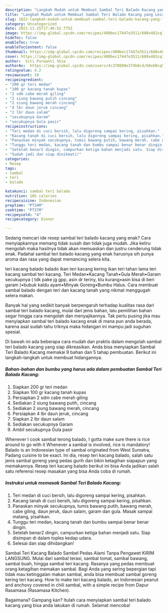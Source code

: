 ```yaml
---
description: "Langkah Mudah untuk Membuat Sambal Teri Balado Kacang yang Lezat Sekali"
title: "Langkah Mudah untuk Membuat Sambal Teri Balado Kacang yang Lezat Sekali"
slug: 1022-langkah-mudah-untuk-membuat-sambal-teri-balado-kacang-yang-lezat-sekali
category: Uncategorized
date: 2021-11-25T17:46:52.775Z
image: https://img-global.cpcdn.com/recipes/480bec17447e3511/680x482cq70/sambal-teri-balado-kacang-foto-resep-utama.jpg
hideToc: false
enableToc: true
enableTocContent: false
thumbnail: https://img-global.cpcdn.com/recipes/480bec17447e3511/680x482cq70/sambal-teri-balado-kacang-foto-resep-utama.jpg
cover: https://img-global.cpcdn.com/recipes/480bec17447e3511/680x482cq70/sambal-teri-balado-kacang-foto-resep-utama.jpg
author:  Siti Purwanti Shie
authorAv:  https://img-global.cpcdn.com/users/4c378888e374b8cd/60x60cq50/avatar.jpg
ratingvalue: 4.2
reviewcount: 19
recipeingredient:
- "200 gr teri medan"
- "100 gr kacang tanah kupas"
- "2 sdm cabe merah giling"
- "2 siung bawang putih cincang"
- "2 siung bawang merah cincang"
- "4 lbr daun jeruk cincang"
- "2 lbr daun salam"
- "secukupnya Garam"
- "secukupnya Gula pasir"
recipeinstructions:
- "Teri medan di cuci bersih, lalu digoreng sampai kering, pisahkan."
- "Kacang tanah di cuci bersih, lalu digoreng sampai kering, pisahkan."
- "Panaskan minyak secukupnya, tumis bawang putih, bawang merah, cabe giling, daun jeruk, daun salam, garam dan gula. Masak sampai matang, pisahkan."
- "Tunggu teri medan, kacang tanah dan bumbu sampai benar benar dingin."
- "Setelah benar2 dingin, campurkan ketiga bahan menjadi satu. Siap disimpan di dalam toples kedap udara."
- "Sudah jadi dan siap dinikmati!"
categories:
- Resep
tags:
- sambal
- teri
- balado

katakunci: sambal teri balado 
nutrition: 165 calories
recipecuisine: Indonesian
preptime: "PT34M"
cooktime: "PT37M"
recipeyield: "4"
recipecategory: Dinner

---
```



Sedang mencari ide resep sambal teri balado kacang yang enak? Cara menyiapkannya memang tidak susah dan tidak juga mudah. Jika keliru mengolah maka hasilnya tidak akan memuaskan dan justru cenderung tidak enak. Padahal sambal teri balado kacang yang enak harusnya sih punya aroma dan rasa yang dapat memancing selera kita.


teri kacang balado balado ikan teri kacang kering ikan teri tahan lama teri kacang sambal teri kacang. Teri Medan•Kacang Tanah•Gula Merah•Garam secukupnya ( tdk pake jg gpp, asin dr teriny, klu kurang•asin bisa di beri garam )•bubuk kaldu ayam•Minyak Goreng•Bumbu Halus. Cara membuat sambal balado dengan teri dan kacang tanah yang nikmat menggugah selera makan.

Banyak hal yang sedikit banyak berpengaruh terhadap kualitas rasa dari sambal teri balado kacang, mulai dari jenis bahan, lalu pemilihan bahan segar hingga cara mengolah dan menyajikannya. Tak perlu pusing jika mau menyiapkan sambal teri balado kacang enak di mana pun anda berada, karena asal sudah tahu triknya maka hidangan ini mampu jadi suguhan spesial.


Di bawah ini ada beberapa cara mudah dan praktis dalam mengolah sambal teri balado kacang yang siap dikreasikan. Anda bisa menyiapkan Sambal Teri Balado Kacang memakai 9 bahan dan 5 tahap pembuatan. Berikut ini langkah-langkah untuk membuat hidangannya.

<!--inarticleads1-->

##### Bahan-bahan dan bumbu yang harus ada dalam pembuatan Sambal Teri Balado Kacang:

1. Siapkan 200 gr teri medan
1. Siapkan 100 gr kacang tanah kupas
1. Persiapkan 2 sdm cabe merah giling
1. Sediakan 2 siung bawang putih, cincang
1. Sediakan 2 siung bawang merah, cincang
1. Persiapkan 4 lbr daun jeruk, cincang
1. Siapkan 2 lbr daun salam
1. Sediakan secukupnya Garam
1. Ambil secukupnya Gula pasir


Whenever I cook sambal terong balado, I gotta make sure there is rice around to go with it Whenever a sambal is involved, rice is mandatory! Balado is an Indonesian type of sambal originated from West Sumatra, Padang cuisine to be exact. Ini dia, resep teri kacang balado, salah satu jenis sambal goreng yang pedas gurih dan bikin ketagihan siapapun yang memakannya. Resep teri kacang balado berikut ini bisa Anda jadikan salah satu referensi resep masakan yang bisa Anda coba di rumah. 

<!--inarticleads2-->

##### Instruksi untuk memasak Sambal Teri Balado Kacang:

1. Teri medan di cuci bersih, lalu digoreng sampai kering, pisahkan.
1. Kacang tanah di cuci bersih, lalu digoreng sampai kering, pisahkan.
1. Panaskan minyak secukupnya, tumis bawang putih, bawang merah, cabe giling, daun jeruk, daun salam, garam dan gula. Masak sampai matang, pisahkan.
1. Tunggu teri medan, kacang tanah dan bumbu sampai benar benar dingin.
1. Setelah benar2 dingin, campurkan ketiga bahan menjadi satu. Siap disimpan di dalam toples kedap udara.
1. Selesai dan siap dihidangkan!

Sambal Teri Kacang Balado Sambel Pedas Alami Tanpa Pengawet KIRIM LANGSUNG. Mulai dari sambal terasi, sambal tomat, sambal bawang, sambal buah, hingga sambal teri kacang. Rasanya yang pedas membuat orang ketagihan memakan sambal. Bagi Anda yang sering bepergian tapi tidak mau ketinggalan makan sambal, anda bisa membuat sambal goreng kering teri kacang. How to make teri kacang balado, an Indonesian peanut and anchovy covered in chili sambal, with a simple recipe from Dapur Rasamasa (Rasamasa Kitchen). 

Bagaimana? Gampang kan? Itulah cara menyiapkan sambal teri balado kacang yang bisa anda lakukan di rumah. Selamat mencoba!
